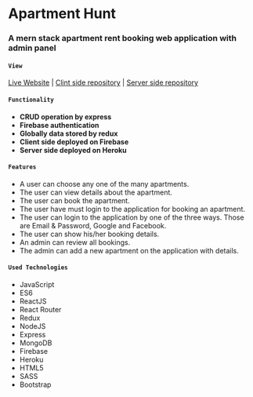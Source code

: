 # Apartment Hunt
### A mern stack apartment rent booking web application with admin panel

#### `View`

[Live Website](https://www.google.com "Apartment Hunt") | [Clint side repository](https://github.com/Asaduzzaman607/mern-apartment-rental-client) | [Server side repository](https://github.com/WebKawsar/apartment-hunt-server)

#### `Functionality`
* **CRUD operation by express**
* **Firebase authentication**
* **Globally data stored by redux**
* **Client side deployed on Firebase**
* **Server side deployed on Heroku**


#### `Features`
* A user can choose any one of the many apartments.
* The user can view details about the apartment.
* The user can book the apartment.
* The user have must login to the application for booking an apartment.
* The user can login to the application by one of the three ways. Those are Email & Password, Google and Facebook.
* The user can show his/her booking details.
* An admin can review all bookings.
* The admin can add a new apartment on the application with details.

#### `Used Technologies`

* JavaScript
* ES6
* ReactJS
* React Router
* Redux
* NodeJS
* Express
* MongoDB
* Firebase
* Heroku
* HTML5
* SASS
* Bootstrap